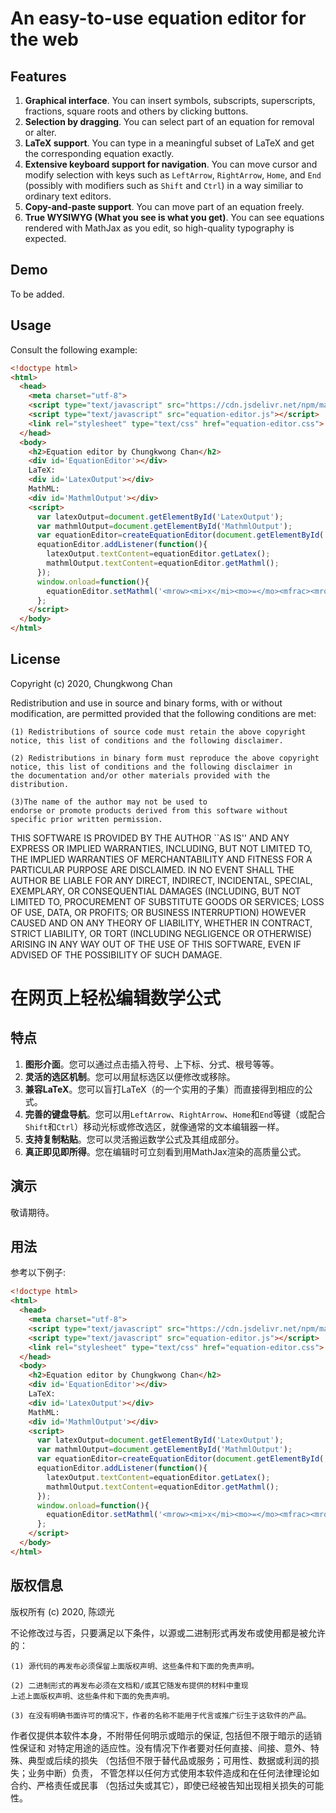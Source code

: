 # An easy-to-use equation editor for the web

## Features

1. **Graphical interface**. You can insert symbols, subscripts, superscripts, fractions, square roots and others by clicking buttons.
2. **Selection by dragging**. You can select part of an equation for removal or alter.
3. **LaTeX support**. You can type in a meaningful subset of LaTeX and get the corresponding equation exactly.
4. **Extensive keyboard support for navigation**. You can move cursor and modify selection with keys such as `LeftArrow`, `RightArrow`, `Home`, and `End` (possibly with modifiers such as `Shift` and `Ctrl`) in a way similiar to ordinary text editors.
5. **Copy-and-paste support**. You can move part of an equation freely.
6. **True WYSIWYG (What you see is what you get)**. You can see equations rendered with MathJax as you edit, so high-quality typography is expected.

## Demo

To be added.

## Usage

Consult the following example:

```html
<!doctype html>
<html>
  <head>
    <meta charset="utf-8">
    <script type="text/javascript" src="https://cdn.jsdelivr.net/npm/mathjax@3/es5/tex-mml-chtml.js"></script>
    <script type="text/javascript" src="equation-editor.js"></script>
    <link rel="stylesheet" type="text/css" href="equation-editor.css">
  </head>
  <body>
    <h2>Equation editor by Chungkwong Chan</h2>
    <div id='EquationEditor'></div>
    LaTeX:
    <div id='LatexOutput'></div>
    MathML:
    <div id='MathmlOutput'></div>
    <script>
      var latexOutput=document.getElementById('LatexOutput');
      var mathmlOutput=document.getElementById('MathmlOutput');
      var equationEditor=createEquationEditor(document.getElementById('EquationEditor'));
      equationEditor.addListener(function(){
        latexOutput.textContent=equationEditor.getLatex();
        mathmlOutput.textContent=equationEditor.getMathml();
      });
      window.onload=function(){
        equationEditor.setMathml('<mrow><mi>x</mi><mo>=</mo><mfrac><mrow><mo>-</mo><mi>b</mi><mo>±</mo><msqrt><mrow><msup><mrow><mi>b</mi></mrow><mrow><mn>2</mn></mrow></msup><mo>-</mo><mn>4</mn><mi>a</mi><mi>c</mi></mrow></msqrt></mrow><mrow><mn>2</mn><mi>a</mi></mrow></mfrac></mrow>');
      };
    </script>
  </body>
</html>
```

## License

Copyright (c) 2020, Chungkwong Chan

Redistribution and use in source and binary forms, with or without
modification, are permitted provided that the following conditions are
met:

    (1) Redistributions of source code must retain the above copyright
    notice, this list of conditions and the following disclaimer. 

    (2) Redistributions in binary form must reproduce the above copyright
    notice, this list of conditions and the following disclaimer in
    the documentation and/or other materials provided with the
    distribution.  
    
    (3)The name of the author may not be used to
    endorse or promote products derived from this software without
    specific prior written permission.

THIS SOFTWARE IS PROVIDED BY THE AUTHOR ``AS IS'' AND ANY EXPRESS OR
IMPLIED WARRANTIES, INCLUDING, BUT NOT LIMITED TO, THE IMPLIED
WARRANTIES OF MERCHANTABILITY AND FITNESS FOR A PARTICULAR PURPOSE ARE
DISCLAIMED. IN NO EVENT SHALL THE AUTHOR BE LIABLE FOR ANY DIRECT,
INDIRECT, INCIDENTAL, SPECIAL, EXEMPLARY, OR CONSEQUENTIAL DAMAGES
(INCLUDING, BUT NOT LIMITED TO, PROCUREMENT OF SUBSTITUTE GOODS OR
SERVICES; LOSS OF USE, DATA, OR PROFITS; OR BUSINESS INTERRUPTION)
HOWEVER CAUSED AND ON ANY THEORY OF LIABILITY, WHETHER IN CONTRACT,
STRICT LIABILITY, OR TORT (INCLUDING NEGLIGENCE OR OTHERWISE) ARISING
IN ANY WAY OUT OF THE USE OF THIS SOFTWARE, EVEN IF ADVISED OF THE
POSSIBILITY OF SUCH DAMAGE.

# 在网页上轻松编辑数学公式

## 特点

1. **图形介面**。您可以通过点击插入符号、上下标、分式、根号等等。
2. **灵活的选区机制**。您可以用鼠标选区以便修改或移除。
3. **兼容LaTeX**。您可以盲打LaTeX（的一个实用的子集）而直接得到相应的公式。
4. **完善的键盘导航**。您可以用`LeftArrow`、`RightArrow`、`Home`和`End`等键（或配合`Shift`和`Ctrl`）移动光标或修改选区，就像通常的文本编辑器一样。
5. **支持复制粘贴**。您可以灵活搬运数学公式及其组成部分。
6. **真正即见即所得**。您在编辑时可立刻看到用MathJax渲染的高质量公式。

## 演示

敬请期待。

## 用法

参考以下例子:

```html
<!doctype html>
<html>
  <head>
    <meta charset="utf-8">
    <script type="text/javascript" src="https://cdn.jsdelivr.net/npm/mathjax@3/es5/tex-mml-chtml.js"></script>
    <script type="text/javascript" src="equation-editor.js"></script>
    <link rel="stylesheet" type="text/css" href="equation-editor.css">
  </head>
  <body>
    <h2>Equation editor by Chungkwong Chan</h2>
    <div id='EquationEditor'></div>
    LaTeX:
    <div id='LatexOutput'></div>
    MathML:
    <div id='MathmlOutput'></div>
    <script>
      var latexOutput=document.getElementById('LatexOutput');
      var mathmlOutput=document.getElementById('MathmlOutput');
      var equationEditor=createEquationEditor(document.getElementById('EquationEditor'));
      equationEditor.addListener(function(){
        latexOutput.textContent=equationEditor.getLatex();
        mathmlOutput.textContent=equationEditor.getMathml();
      });
      window.onload=function(){
        equationEditor.setMathml('<mrow><mi>x</mi><mo>=</mo><mfrac><mrow><mo>-</mo><mi>b</mi><mo>±</mo><msqrt><mrow><msup><mrow><mi>b</mi></mrow><mrow><mn>2</mn></mrow></msup><mo>-</mo><mn>4</mn><mi>a</mi><mi>c</mi></mrow></msqrt></mrow><mrow><mn>2</mn><mi>a</mi></mrow></mfrac></mrow>');
      };
    </script>
  </body>
</html>
```

## 版权信息

版权所有 (c) 2020, 陈颂光

不论修改过与否，只要满足以下条件，以源或二进制形式再发布或使用都是被允许的：

    (1) 源代码的再发布必须保留上面版权声明、这些条件和下面的免责声明。 

    (2) 二进制形式的再发布必须在文档和/或其它随发布提供的材料中重现
    上述上面版权声明、这些条件和下面的免责声明。
    
    (3) 在没有明确书面许可的情况下，作者的名称不能用于代言或推广衍生于这软件的产品。

作者仅提供本软件本身，不附带任何明示或暗示的保证, 包括但不限于暗示的适销性保证和
对特定用途的适应性。没有情况下作者要对任何直接、间接、意外、特殊、典型或后续的损失
（包括但不限于替代品或服务；可用性、数据或利润的损失；业务中断）负责，
不管怎样以任何方式使用本软件造成和在任何法律理论如合约、严格责任或民事
（包括过失或其它），即使已经被告知出现相关损失的可能性。